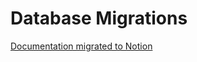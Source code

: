 # Database Migrations

[Documentation migrated to Notion][1]

[1]: https://www.notion.so/mavenclinic/Migrations-fff7081ac3d040bd868dcf3bc5f7c7f2
